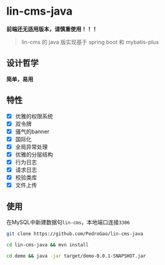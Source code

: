# lin-cms-java


**前端还无适用版本，请慎重使用！！！**

> lin-cms 的 java 版实现基于 spring boot 和 mybatis-plus

## 设计哲学

**简单，易用**

## 特性

- [x] 优雅的权限系统
- [x] 双令牌
- [x] 骚气的banner
- [x] 国际化
- [x] 全局异常处理
- [x] 优雅的分层结构
- [x] 行为日志
- [x] 请求日志
- [x] 校验类库
- [x] 文件上传

## 使用

在MySQL中新建数据句`lin-cms`，本地端口连接`3306`

```bash
git clone https://github.com/PedroGao/lin-cms-java
```

```bash
cd lin-cms-java && mvn install
```

```bash
cd demo && java -jar target/demo-0.0.1-SNAPSHOT.jar
```